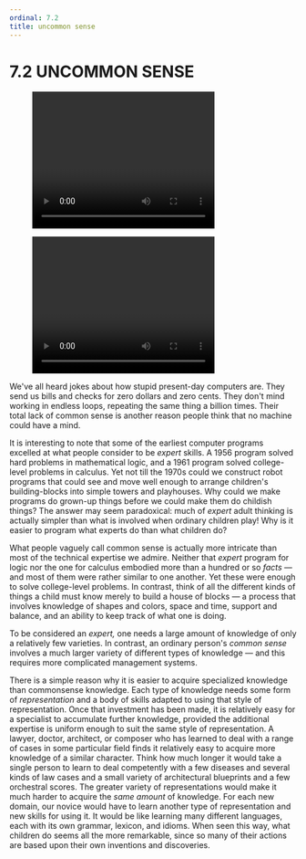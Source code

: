 ```yaml
---
ordinal: 7.2
title: uncommon sense
---
```


# 7.2 UNCOMMON SENSE 

<figure><video height="240" width="320"> Your browser does not support the video tag. </video></figure>
<figure><video height="240" width="320"> Your browser does not support the video tag. </video></figure>
<p>We've all heard jokes about how stupid present-day computers are. They send us bills and checks for zero dollars and zero cents. They don't mind working in endless loops, repeating the same thing a billion times. Their total lack of common sense is another reason people think that no machine could have a mind.</p>
<p>It is interesting to note that some of the earliest computer programs excelled at what people consider to be <em>expert</em> skills. A 1956 program solved hard problems in mathematical logic, and a 1961 program solved college-level problems in calculus. Yet not till the 1970s could we construct robot programs that could see and move well enough to arrange children's building-blocks into simple towers and playhouses. Why could we make programs do grown-up things before we could make them do childish things? The answer may seem paradoxical: much of <em>expert</em> adult thinking is actually simpler than what is involved when ordinary children play! Why is it easier to program what experts do than what children do?</p>
<p>What people vaguely call common sense is actually more intricate than most of the technical expertise we admire. Neither that <em>expert</em> program for logic nor the one for calculus embodied more than a hundred or so <em>facts</em> &mdash; and most of them were rather similar to one another. Yet these were enough to solve college-level problems. In contrast, think of all the different kinds of things a child must know merely to build a house of blocks &mdash; a process that involves knowledge of shapes and colors, space and time, support and balance, and an ability to keep track of what one is doing.</p>
<p>To be considered an <em>expert,</em> one needs a large amount of knowledge of only a relatively few varieties. In contrast, an ordinary person's <em>common sense</em> involves a much larger variety of different types of knowledge &mdash; and this requires more complicated management systems.</p>
<p>There is a simple reason why it is easier to acquire specialized knowledge than commonsense knowledge. Each type of knowledge needs some form of <em>representation</em> and a body of skills adapted to using that style of representation. Once that investment has been made, it is relatively easy for a specialist to accumulate further knowledge, provided the additional expertise is uniform enough to suit the same style of representation. A lawyer, doctor, architect, or composer who has learned to deal with a range of cases in some particular field finds it relatively easy to acquire more knowledge of a similar character. Think how much longer it would take a single person to learn to deal competently with a few diseases and several kinds of law cases and a small variety of architectural blueprints and a few orchestral scores. The greater variety of representations would make it much harder to acquire the <em>same amount</em> of knowledge. For each new domain, our novice would have to learn another type of representation and new skills for using it. It would be like learning many different languages, each with its own grammar, lexicon, and idioms. When seen this way, what children do seems all the more remarkable, since so many of their actions are based upon their own inventions and discoveries.</p>
